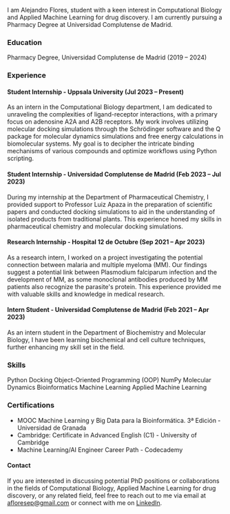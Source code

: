 I am Alejandro Flores, student with a keen interest in Computational Biology and Applied Machine Learning for drug discovery. I am currently pursuing a Pharmacy Degree at Universidad Complutense de Madrid. 

### Education
Pharmacy Degree, Universidad Complutense de Madrid (2019 – 2024)

### Experience
#### Student Internship - Uppsala University (Jul 2023 – Present)
As an intern in the Computational Biology department, I am dedicated to unraveling the complexities of ligand-receptor interactions, with a primary focus on adenosine A2A and A2B receptors. My work involves utilizing molecular docking simulations through the Schrödinger software and the Q package for molecular dynamics simulations and free energy calculations in biomolecular systems. My goal is to decipher the intricate binding mechanisms of various compounds and optimize workflows using Python scripting.

#### Student Internship - Universidad Complutense de Madrid (Feb 2023 – Jul 2023)
During my internship at the Department of Pharmaceutical Chemistry, I provided support to Professor Luiz Apaza in the preparation of scientific papers and conducted docking simulations to aid in the understanding of isolated products from traditional plants. This experience honed my skills in pharmaceutical chemistry and molecular docking simulations.

#### Research Internship - Hospital 12 de Octubre (Sep 2021 – Apr 2023)
As a research intern, I worked on a project investigating the potential connection between malaria and multiple myeloma (MM). Our findings suggest a potential link between Plasmodium falciparum infection and the development of MM, as some monoclonal antibodies produced by MM patients also recognize the parasite's protein. This experience provided me with valuable skills and knowledge in medical research.

#### Intern Student - Universidad Complutense de Madrid (Feb 2021 – Apr 2023)
As an intern student in the Department of Biochemistry and Molecular Biology, I have been learning biochemical and cell culture techniques, further enhancing my skill set in the field.

### Skills
Python 
Docking
Object-Oriented Programming (OOP)
NumPy
Molecular Dynamics
Bioinformatics
Machine Learning
Applied Machine Learning

### Certifications
- MOOC Machine Learning y Big Data para la Bioinformática. 3ª Edición - Universidad de Granada
- Cambridge: Certificate in Advanced English (C1) - University of Cambridge
- Machine Learning/AI Engineer Career Path - Codecademy

#### Contact
If you are interested in discussing potential PhD positions or collaborations in the fields of Computational Biology, Applied Machine Learning for drug discovery, or any related field, feel free to reach out to me via email at afloresep@gmail.com or connect with me on [LinkedIn](https://www.linkedin.com/in/afloresep/).
